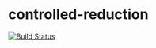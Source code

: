 # controlled-reduction

[![Build Status](https://travis-ci.com/edgarcosta/controlled-reduction.svg?token=S83ND7hkCMyJd3TkUHbR&branch=master)](https://travis-ci.com/edgarcosta/controlled-reduction)
